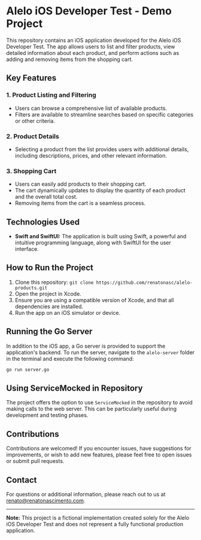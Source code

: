 # Alelo iOS Developer Test - Demo Project

This repository contains an iOS application developed for the Alelo iOS Developer Test. The app allows users to list and filter products, view detailed information about each product, and perform actions such as adding and removing items from the shopping cart.

## Key Features

### 1. Product Listing and Filtering
- Users can browse a comprehensive list of available products.
- Filters are available to streamline searches based on specific categories or other criteria.

### 2. Product Details
- Selecting a product from the list provides users with additional details, including descriptions, prices, and other relevant information.

### 3. Shopping Cart
- Users can easily add products to their shopping cart.
- The cart dynamically updates to display the quantity of each product and the overall total cost.
- Removing items from the cart is a seamless process.

## Technologies Used

- **Swift and SwiftUI:** The application is built using Swift, a powerful and intuitive programming language, along with SwiftUI for the user interface.

## How to Run the Project

1. Clone this repository: `git clone https://github.com/renatonasc/alelo-products.git`
2. Open the project in Xcode.
3. Ensure you are using a compatible version of Xcode, and that all dependencies are installed.
4. Run the app on an iOS simulator or device.

## Running the Go Server

In addition to the iOS app, a Go server is provided to support the application's backend. To run the server, navigate to the `alelo-server` folder in the terminal and execute the following command:

```bash
go run server.go
```

## Using ServiceMocked in Repository

The project offers the option to use `ServiceMocked` in the repository to avoid making calls to the web server. This can be particularly useful during development and testing phases.

## Contributions

Contributions are welcomed! If you encounter issues, have suggestions for improvements, or wish to add new features, please feel free to open issues or submit pull requests.

## Contact

For questions or additional information, please reach out to us at [renato@renatonascimento.com](mailto:renato@renatonascimento.com).

---

**Note:** This project is a fictional implementation created solely for the Alelo iOS Developer Test and does not represent a fully functional production application.
